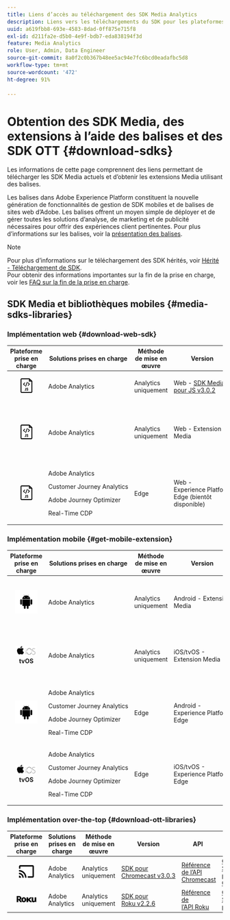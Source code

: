 ```yaml
---
title: Liens d’accès au téléchargement des SDK Media Analytics
description: Liens vers les téléchargements du SDK pour les plateformes disponibles, dont Android, iOS, JavaScript, Chromecast et Roku.
uuid: a619fbb8-693e-4583-8dad-0ff875e715f8
exl-id: d211fa2e-d5b0-4e9f-bdb7-eda838194f3d
feature: Media Analytics
role: User, Admin, Data Engineer
source-git-commit: 8a0f2c0b367b48ee5ac94e7fc6bcd0eadafbc5d8
workflow-type: tm+mt
source-wordcount: '472'
ht-degree: 91%

---
```


# Obtention des SDK Media, des extensions à l’aide des balises et des SDK OTT {#download-sdks}

Les informations de cette page comprennent des liens permettant de télécharger les SDK Media actuels et d’obtenir les extensions Media utilisant des balises.

Les balises dans Adobe Experience Platform constituent la nouvelle génération de fonctionnalités de gestion de SDK mobiles et de balises de sites web d’Adobe. Les balises offrent un moyen simple de déployer et de gérer toutes les solutions d’analyse, de marketing et de publicité nécessaires pour offrir des expériences client pertinentes. Pour plus d’informations sur les balises, voir la [présentation des balises](https://experienceleague.adobe.com/docs/platform-learn/data-collection/overview.html?lang=fr).


>[!NOTE]
>
>Pour plus d’informations sur le téléchargement des SDK hérités, voir [Hérité - Téléchargement de SDK](/help/legacy/legacy-download-sdks.md).<br>
>Pour obtenir des informations importantes sur la fin de la prise en charge, voir les [FAQ sur la fin de la prise en charge](/help/additional-resources/end-of-support-faqs.md).

## SDK Media et bibliothèques mobiles {#media-sdks-libraries}

### Implémentation web {#download-web-sdk}

| Plateforme prise en charge | Solutions prises en charge | Méthode de mise en œuvre | Version |  API   |  Documentation  |  Exemple  |
|:---:|---|---|---|---| ---| ---|
| ![Icône JavaScript](assets/javascript-icon.png) | Adobe Analytics | Analytics uniquement | Web - [SDK Media pour JS v3.0.2](https://github.com/Adobe-Marketing-Cloud/media-sdks/releases/tag/js-v3.0.2) | [Référence de l’API JavaScript](https://adobe-marketing-cloud.github.io/media-sdks/reference/javascript_3x/index.html) | [Installation de Media Analytics à l’aide de JavaScript](/help/implementation/media-sdk/setup/web-implementation.md) | [Exemple de SDK Media pour JS v3.0.2](https://github.com/Adobe-Marketing-Cloud/media-sdks/tree/master/sdks/js/3.x) |
| ![Icône JavaScript](assets/javascript-icon.png) | Adobe Analytics | Analytics uniquement | Web - Extension Media |  | [Extension Adobe Media Analytics (SDK 3.x) for Audio and Video - à l’aide des balises (collecte de données)](https://experienceleague.adobe.com/docs/experience-platform/tags/extensions/adobe/media-analytics-3x/overview.html?lang=fr) | [Exemple d’extension Adobe Media Analytics (SDK 3.x) for Audio and Video](https://github.com/Adobe-Marketing-Cloud/media-sdks/tree/master/samples/launch/js/3.x) |
| ![Icône JavaScript](assets/javascript-icon.png) | <p>Adobe Analytics</p><p>Customer Journey Analytics</p><p>Adobe Journey Optimizer</p><p>Real-Time CDP</p> | Edge | Web - Experience Platform Edge (bientôt disponible) |  | [Installation de Media Analytics avec Experience Platform Edge](/help/implementation/edge/implementation-edge.md) | |

### Implémentation mobile {#get-mobile-extension}

| Plateforme prise en charge | Solutions prises en charge | Méthode de mise en œuvre | Version |  Documentation  |  Exemples  |
|:---:|---|---|---|---|---|
| ![Icône Android](assets/android-icon.png) | Adobe Analytics | Analytics uniquement | Android - Extension Media | [Documentation sur le SDK mobile](https://developer.adobe.com/client-sdks/documentation/adobe-media-analytics/) | [Adobe Analytics - Exemple Media Analytics for Audio and Video](https://github.com/Adobe-Marketing-Cloud/media-sdks/tree/master/samples/launch/mobile/android) |
| ![Icône Apple iOS ](assets/ios-icon.png)<br>**tvOS** | Adobe Analytics | Analytics uniquement | iOS/tvOS - Extension Media | [Documentation sur le SDK mobile](https://developer.adobe.com/client-sdks/documentation/adobe-media-analytics/) | [Adobe Analytics - Exemple Media Analytics for Audio and Video](https://github.com/adobe/aepsdk-media-ios/tree/main/TestApp) |
| ![Icône Android](assets/android-icon.png) | <p>Adobe Analytics</p><p>Customer Journey Analytics</p><p>Adobe Journey Optimizer</p><p>Real-Time CDP</p> | Edge | Android - Experience Platform Edge | [Installation de Media Analytics avec Experience Platform Edge](/help/implementation/edge/implementation-edge.md) | |
| ![Icône Apple iOS ](assets/ios-icon.png)<br>**tvOS** | <p>Adobe Analytics</p><p>Customer Journey Analytics</p><p>Adobe Journey Optimizer</p><p>Real-Time CDP</p> | Edge | iOS/tvOS - Experience Platform Edge | [Installation de Media Analytics avec Experience Platform Edge](/help/implementation/edge/implementation-edge.md) |  |

### Implémentation over-the-top {#download-ott-libraries}

| Plateforme prise en charge | Solutions prises en charge | Méthode de mise en œuvre | Version |  API   |  Documentation  |
|:---:|---|---|---|---|---|
| ![Icône Chromecast](assets/chromecast-icon.png) | Adobe Analytics | Analytics uniquement | [SDK pour Chromecast v3.0.3](https://github.com/Adobe-Marketing-Cloud/media-sdks/releases/tag/chromecast-v3.0.3) | [Référence de l’API Chromecast](https://adobe-marketing-cloud.github.io/media-sdks/reference/chromecast/) | [Configuration du SDK Mobile v3.x pour Chromecast](/help/implementation/media-sdk/setup/set-up-chromecast.md) |
| ![Icône Roku](assets/roku-icon.png) | Adobe Analytics | Analytics uniquement | [SDK pour Roku v2.2.6](https://github.com/Adobe-Marketing-Cloud/media-sdks/releases/tag/roku-v2.2.6) | [Référence de l’API Roku](/help/implementation/media-sdk/setup/set-up-roku.md) | [Configuration du SDK Mobile v2.x pour Roku](/help/implementation/media-sdk/setup/set-up-roku.md) |
